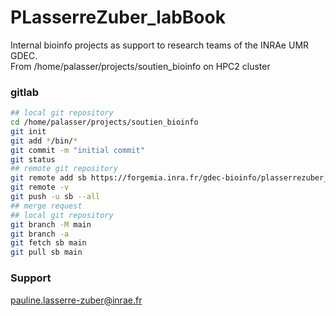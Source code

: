 # PLasserreZuber_labBook  

Internal bioinfo projects as support to research teams of the INRAe UMR GDEC.  
From /home/palasser/projects/soutien_bioinfo on HPC2 cluster  


### gitlab    

```bash
## local git repository
cd /home/palasser/projects/soutien_bioinfo
git init
git add */bin/*
git commit -m "initial commit"
git status
## remote git repository
git remote add sb https://forgemia.inra.fr/gdec-bioinfo/plasserrezuber_labbook.git
git remote -v
git push -u sb --all
## merge request
## local git repository
git branch -M main
git branch -a
git fetch sb main
git pull sb main
```


### Support  
pauline.lasserre-zuber@inrae.fr
